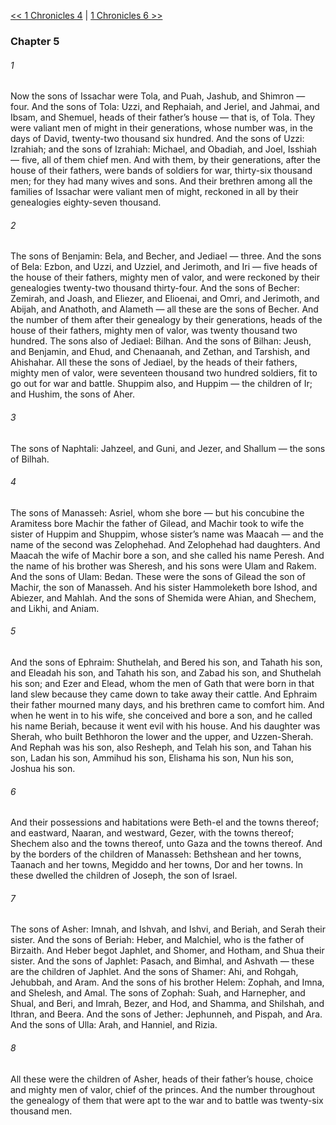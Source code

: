 [<< 1 Chronicles 4](1%20Chronicles%204.md)  |  [1 Chronicles 6 >>](1%20Chronicles%206.md)

### Chapter 5
###### 1
Now the sons of Issachar were Tola, and Puah, Jashub, and Shimron — four. And the sons of Tola: Uzzi, and Rephaiah, and Jeriel, and Jahmai, and Ibsam, and Shemuel, heads of their father’s house — that is, of Tola. They were valiant men of might in their generations, whose number was, in the days of David, twenty-two thousand six hundred. And the sons of Uzzi: Izrahiah; and the sons of Izrahiah: Michael, and Obadiah, and Joel, Isshiah — five, all of them chief men. And with them, by their generations, after the house of their fathers, were bands of soldiers for war, thirty-six thousand men; for they had many wives and sons. And their brethren among all the families of Issachar were valiant men of might, reckoned in all by their genealogies eighty-seven thousand.

###### 2
The sons of Benjamin: Bela, and Becher, and Jediael — three. And the sons of Bela: Ezbon, and Uzzi, and Uzziel, and Jerimoth, and Iri — five heads of the house of their fathers, mighty men of valor, and were reckoned by their genealogies twenty-two thousand thirty-four. And the sons of Becher: Zemirah, and Joash, and Eliezer, and Elioenai, and Omri, and Jerimoth, and Abijah, and Anathoth, and Alameth — all these are the sons of Becher. And the number of them after their genealogy by their generations, heads of the house of their fathers, mighty men of valor, was twenty thousand two hundred. The sons also of Jediael: Bilhan. And the sons of Bilhan: Jeush, and Benjamin, and Ehud, and Chenaanah, and Zethan, and Tarshish, and Ahishahar. All these the sons of Jediael, by the heads of their fathers, mighty men of valor, were seventeen thousand two hundred soldiers, fit to go out for war and battle. Shuppim also, and Huppim — the children of Ir; and Hushim, the sons of Aher.

###### 3
The sons of Naphtali: Jahzeel, and Guni, and Jezer, and Shallum — the sons of Bilhah.

###### 4
The sons of Manasseh: Asriel, whom she bore — but his concubine the Aramitess bore Machir the father of Gilead, and Machir took to wife the sister of Huppim and Shuppim, whose sister’s name was Maacah — and the name of the second was Zelophehad. And Zelophehad had daughters. And Maacah the wife of Machir bore a son, and she called his name Peresh. And the name of his brother was Sheresh, and his sons were Ulam and Rakem. And the sons of Ulam: Bedan. These were the sons of Gilead the son of Machir, the son of Manasseh. And his sister Hammoleketh bore Ishod, and Abiezer, and Mahlah. And the sons of Shemida were Ahian, and Shechem, and Likhi, and Aniam.

###### 5
And the sons of Ephraim: Shuthelah, and Bered his son, and Tahath his son, and Eleadah his son, and Tahath his son, and Zabad his son, and Shuthelah his son; and Ezer and Elead, whom the men of Gath that were born in that land slew because they came down to take away their cattle. And Ephraim their father mourned many days, and his brethren came to comfort him. And when he went in to his wife, she conceived and bore a son, and he called his name Beriah, because it went evil with his house. And his daughter was Sherah, who built Bethhoron the lower and the upper, and Uzzen-Sherah. And Rephah was his son, also Resheph, and Telah his son, and Tahan his son, Ladan his son, Ammihud his son, Elishama his son, Nun his son, Joshua his son.

###### 6
And their possessions and habitations were Beth-el and the towns thereof; and eastward, Naaran, and westward, Gezer, with the towns thereof; Shechem also and the towns thereof, unto Gaza and the towns thereof. And by the borders of the children of Manasseh: Bethshean and her towns, Taanach and her towns, Megiddo and her towns, Dor and her towns. In these dwelled the children of Joseph, the son of Israel.

###### 7
The sons of Asher: Imnah, and Ishvah, and Ishvi, and Beriah, and Serah their sister. And the sons of Beriah: Heber, and Malchiel, who is the father of Birzaith. And Heber begot Japhlet, and Shomer, and Hotham, and Shua their sister. And the sons of Japhlet: Pasach, and Bimhal, and Ashvath — these are the children of Japhlet. And the sons of Shamer: Ahi, and Rohgah, Jehubbah, and Aram. And the sons of his brother Helem: Zophah, and Imna, and Shelesh, and Amal. The sons of Zophah: Suah, and Harnepher, and Shual, and Beri, and Imrah, Bezer, and Hod, and Shamma, and Shilshah, and Ithran, and Beera. And the sons of Jether: Jephunneh, and Pispah, and Ara. And the sons of Ulla: Arah, and Hanniel, and Rizia.

###### 8
All these were the children of Asher, heads of their father’s house, choice and mighty men of valor, chief of the princes. And the number throughout the genealogy of them that were apt to the war and to battle was twenty-six thousand men.